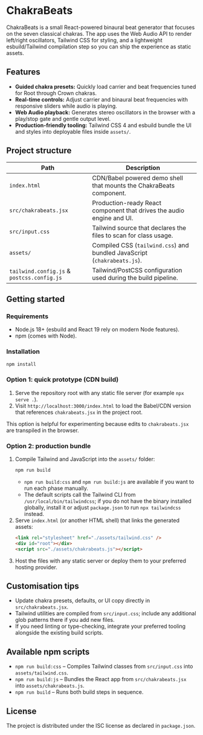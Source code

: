 # ChakraBeats

ChakraBeats is a small React-powered binaural beat generator that focuses on the seven classical chakras. The app uses the Web Audio API to render left/right oscillators, Tailwind CSS for styling, and a lightweight esbuild/Tailwind compilation step so you can ship the experience as static assets.

## Features
- **Guided chakra presets:** Quickly load carrier and beat frequencies tuned for Root through Crown chakras.
- **Real-time controls:** Adjust carrier and binaural beat frequencies with responsive sliders while audio is playing.
- **Web Audio playback:** Generates stereo oscillators in the browser with a play/stop gate and gentle output level.
- **Production-friendly tooling:** Tailwind CSS 4 and esbuild bundle the UI and styles into deployable files inside `assets/`.

## Project structure
| Path | Description |
| --- | --- |
| `index.html` | CDN/Babel powered demo shell that mounts the ChakraBeats component. |
| `src/chakrabeats.jsx` | Production-ready React component that drives the audio engine and UI. |
| `src/input.css` | Tailwind source that declares the files to scan for class usage. |
| `assets/` | Compiled CSS (`tailwind.css`) and bundled JavaScript (`chakrabeats.js`). |
| `tailwind.config.js` & `postcss.config.js` | Tailwind/PostCSS configuration used during the build pipeline. |

## Getting started
### Requirements
- Node.js 18+ (esbuild and React 19 rely on modern Node features).
- npm (comes with Node).

### Installation
```bash
npm install
```

### Option 1: quick prototype (CDN build)
1. Serve the repository root with any static file server (for example `npx serve .`).
2. Visit `http://localhost:3000/index.html` to load the Babel/CDN version that references `chakrabeats.jsx` in the project root.

This option is helpful for experimenting because edits to `chakrabeats.jsx` are transpiled in the browser.

### Option 2: production bundle
1. Compile Tailwind and JavaScript into the `assets/` folder:
   ```bash
   npm run build
   ```
   - `npm run build:css` and `npm run build:js` are available if you want to run each phase manually.
   - The default scripts call the Tailwind CLI from `/usr/local/bin/tailwindcss`; if you do not have the binary installed globally, install it or adjust `package.json` to run `npx tailwindcss` instead.
2. Serve `index.html` (or another HTML shell) that links the generated assets:
   ```html
   <link rel="stylesheet" href="./assets/tailwind.css" />
   <div id="root"></div>
   <script src="./assets/chakrabeats.js"></script>
   ```
3. Host the files with any static server or deploy them to your preferred hosting provider.

## Customisation tips
- Update chakra presets, defaults, or UI copy directly in `src/chakrabeats.jsx`.
- Tailwind utilities are compiled from `src/input.css`; include any additional glob patterns there if you add new files.
- If you need linting or type-checking, integrate your preferred tooling alongside the existing build scripts.

## Available npm scripts
- `npm run build:css` – Compiles Tailwind classes from `src/input.css` into `assets/tailwind.css`.
- `npm run build:js` – Bundles the React app from `src/chakrabeats.jsx` into `assets/chakrabeats.js`.
- `npm run build` – Runs both build steps in sequence.

## License
The project is distributed under the ISC license as declared in `package.json`.
